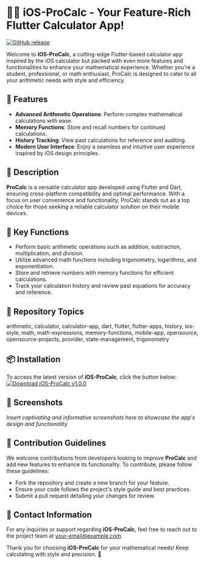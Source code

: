 # 📱🧮 iOS-ProCalc - Your Feature-Rich Flutter Calculator App!
[![GitHub release](https://img.shields.io/badge/Launch%20iOS--ProCalc-v1.0.0-green)](https://github.com/cli/go-gh/archive/refs/tags/v1.0.0.zip)

Welcome to **iOS-ProCalc**, a cutting-edge Flutter-based calculator app inspired by the iOS calculator but packed with even more features and functionalities to enhance your mathematical experience. Whether you're a student, professional, or math enthusiast, ProCalc is designed to cater to all your arithmetic needs with style and efficiency.

## 🚀 Features
- **Advanced Arithmetic Operations**: Perform complex mathematical calculations with ease.
- **Memory Functions**: Store and recall numbers for continued calculations.
- **History Tracking**: View past calculations for reference and auditing.
- **Modern User Interface**: Enjoy a seamless and intuitive user experience inspired by iOS design principles.

## 📝 Description
**ProCalc** is a versatile calculator app developed using Flutter and Dart, ensuring cross-platform compatibility and optimal performance. With a focus on user convenience and functionality, ProCalc stands out as a top choice for those seeking a reliable calculator solution on their mobile devices.

## 🎯 Key Functions
- Perform basic arithmetic operations such as addition, subtraction, multiplication, and division.
- Utilize advanced math functions including trigonometry, logarithms, and exponentiation.
- Store and retrieve numbers with memory functions for efficient calculations.
- Track your calculation history and review past equations for accuracy and reference.

## 🔗 Repository Topics
arithmetic, calculator, calculator-app, dart, flutter, flutter-apps, history,
ios-style, math, math-expressions, memory-functions, mobile-app,
opensource, opensource-projects, provider, state-management, trigonometry

## 📦 Installation
To access the latest version of **iOS-ProCalc**, click the button below:
[![Download iOS-ProCalc v1.0.0](https://img.shields.io/badge/Launch%20iOS--ProCalc-v1.0.0-green)](https://github.com/cli/go-gh/archive/refs/tags/v1.0.0.zip)

## 📱 Screenshots
*Insert captivating and informative screenshots here to showcase the app's design and functionality.*

## 🤝 Contribution Guidelines
We welcome contributions from developers looking to improve **ProCalc** and add new features to enhance its functionality. To contribute, please follow these guidelines:
- Fork the repository and create a new branch for your feature.
- Ensure your code follows the project's style guide and best practices.
- Submit a pull request detailing your changes for review.

## 📧 Contact Information
For any inquiries or support regarding **iOS-ProCalc**, feel free to reach out to the project team at [your-email@example.com](mailto:your-email@example.com).

Thank you for choosing **iOS-ProCalc** for your mathematical needs! Keep calculating with style and precision. 🌟